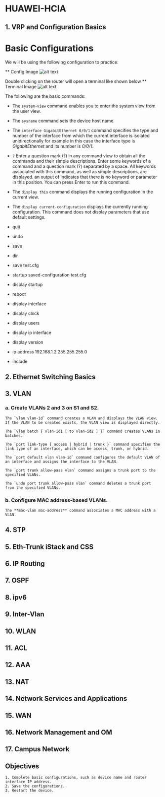 # HUAWEI-HCIA

## 1. VRP and Configuration Basics
# Basic Configurations
We will be using the following configuration to practice:

** Config Image
![alt text](http://url/to/img.png)

Double clicking on the router will open a terminal like shown below
** Terminal Image
![alt text](http://url/to/img.png)

The following are the basic commands: 
- The `system-view` command enables you to enter the system view from the user view.

- The `sysname` command sets the device host name.

- The `interface GigabitEthernet 0/0/1` command specifies the type and number of the interface from which the current interface is isolated unidirectionally for example in this case the interface type is *GigabitEthernet* and its number is *0/0/1*.

- `?`
Enter a question mark (?) in any command view to obtain all the commands and their simple descriptions.
Enter some keywords of a command and a question mark (?) separated by a space. All keywords associated with this command, as well as simple descriptions, are displayed.
an output of *<cr>* indicates that there is no keyword or parameter in this position. You can press Enter to run this command.

- The `display this` command displays the running configuration in the current view.
- The `display current-configuration` displays the currently running configuration.
This command does not display parameters that use default settings.
- quit
- undo
- save
- dir
- save test.cfg
- startup saved-configuration test.cfg
- display startup
- reboot 
- display interface
- display clock
- display users
- display ip interface
- display version
- ip address 192.168.1.2 255.255.255.0
- include
## 2. Ethernet Switching Basics
## 3. VLAN

### a. Create VLANs 2 and 3 on S1 and S2.
    The `vlan vlan-id` command creates a VLAN and displays the VLAN view. If the VLAN to be created exists, the VLAN view is displayed directly.
    
    The `vlan batch { vlan-id1 [ to vlan-id2 ] }` command creates VLANs in batches.`
    
    The `port link-type { access | hybrid | trunk }` command specifies the link type of an interface, which can be access, trunk, or hybrid.
    
    The `port default vlan vlan-id` command configures the default VLAN of an interface and assigns the interface to the VLAN.
    
    The `port trunk allow-pass vlan` command assigns a trunk port to the specified VLANs.
    
    The `undo port trunk allow-pass vlan` command deletes a trunk port from the specified VLANs.

### b. Configure MAC address-based VLANs.
    The **mac-vlan mac-address** command associates a MAC address with a VLAN.


## 4. STP
## 5. Eth-Trunk iStack and CSS
## 6. IP Routing
## 7. OSPF
## 8. ipv6
## 9. Inter-Vlan
## 10. WLAN
## 11. ACL
## 12. AAA
## 13. NAT
## 14. Network Services and Applications
## 15. WAN
## 16. Network Management and OM
## 17. Campus Network
## Objectives
    1. Complete basic configurations, such as device name and router interface IP address.
    2. Save the configurations.
    3. Restart the device.




